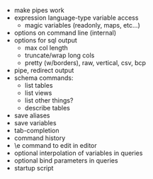 * make pipes work
* expression language-type variable access
  * magic variables (readonly, maps, etc...)
* options on command line (internal)
* options for sql output
  * max col length
  * truncate/wrap long cols
  * pretty (w/borders), raw, vertical, csv, bcp
* pipe, redirect output
* schema commands:
  * list tables
  * list views
  * list other things?
  * describe tables
* save aliases
* save variables
* tab-completion
* command history
* \e command to edit in editor
* optional interpolation of variables in queries
* optional bind parameters in queries
* startup script


